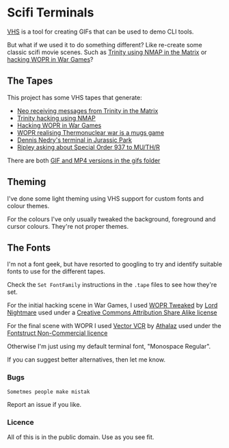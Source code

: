 # Scifi Terminals

[VHS](https://github.com/charmbracelet/vhs) is a tool for creating GIFs that can 
be used to demo CLI tools.

But what if we used it to do something different? Like re-create some classic 
scifi movie scenes. Such as [Trinity using NMAP in the Matrix](https://www.youtube.com/watch?v=nLVBgsEk5k0) or 
[hacking WOPR in War Games](https://www.youtube.com/watch?v=D-9l5jSDL50)?

## The Tapes

This project has some VHS tapes that generate:

* [Neo receiving messages from Trinity in the Matrix](/gifs/matrix-neo.gif)
* [Trinity hacking using NMAP](/gifs/matrix-trinity-hack.gif)
* [Hacking WOPR in War Games](/gifs/war-games-greetings-professor.gif)
* [WOPR realising Thermonuclear war is a mugs game](/gifs/war-games-strange-game.gif)
* [Dennis Nedry's terminal in Jurassic Park](/gifs/jurassic-park-nedry.gif)
* [Ripley asking about Special Order 937 to MU/TH/R](/gifs/alient-special-order.gif)

There are both [GIF and MP4 versions in the gifs folder](/gifs)

## Theming

I've done some light theming using VHS support for custom fonts and colour themes.

For the colours I've only usually tweaked the background, foreground and cursor colours. 
They're not proper themes.

## The Fonts

I'm not a font geek, but have resorted to googling to try and identify suitable fonts to 
use for the different tapes.

Check the `Set FontFamily` instructions in the `.tape` files to see how they're set.

For the initial hacking scene in War Games, I used [WOPR Tweaked](https://fontstruct.com/fontstructions/show/1854233/wopr-terminal-1) by [Lord Nightmare](https://fontstruct.com/fontstructors/59995/lord_nightmare) used under a [Creative Commons Attribution Share Alike license](http://creativecommons.org/licenses/by-sa/3.0/)

For the final scene with WOPR I used [Vector VCR](https://fontstruct.com/fontstructions/show/1554355/vector-vcr) by [Athalaz](https://fontstruct.com/fontstructors/1561728/athalax) used under the [Fontstruct Non-Commercial licence](https://fontstruct.com/fontstructions/license/1554355/vector-vcr)

Otherwise I'm just using my default terminal font, "Monospace Regular".

If you can suggest better alternatives, then let me know.

### Bugs

`Sometmes people make mistak`

Report an issue if you like.

### Licence

All of this is in the public domain. Use as you see fit.
